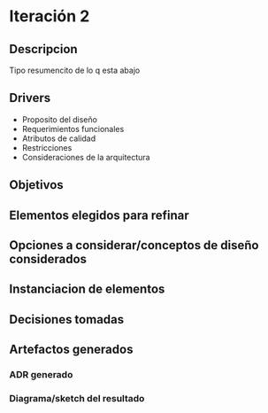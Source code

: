 # Iteración 2

## Descripcion
Tipo resumencito de lo q esta abajo

## Drivers
- Proposito del diseño
- Requerimientos funcionales
- Atributos de calidad
- Restricciones
- Consideraciones de la arquitectura

## Objetivos

## Elementos elegidos para refinar

## Opciones a considerar/conceptos de diseño considerados

## Instanciacion de elementos

## Decisiones tomadas

## Artefactos generados

### ADR generado

### Diagrama/sketch del resultado
